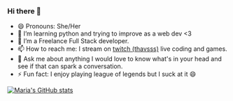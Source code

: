 ### Hi there 👋

- 😄 Pronouns: She/Her 
- 🌱 I’m learning python and trying to improve as a web dev <3 
- 🔭 I’m a Freelance Full Stack developer. 
- 📫 How to reach me: I stream on [twitch (thavsss)](https://www.twitch.tv/thavsss) live coding and games.
- 💬 Ask me about anything I would love to know what's in your head and see if that can spark a conversation.
- ⚡ Fun fact: I enjoy playing league of legends but I suck at it 😄

[![Maria's GitHub stats](https://github-readme-stats.vercel.app/api?username=milg15&show_icons=true&theme=dracula&hide=stars)](https://github.com/milg15/github-readme-stats)
